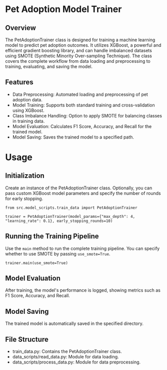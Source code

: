 # Pet Adoption Model Trainer

## Overview

The PetAdoptionTrainer class is designed for training a machine learning model to predict pet adoption outcomes. It utilizes XGBoost, a powerful and efficient gradient boosting library, and can handle imbalanced datasets using SMOTE (Synthetic Minority Over-sampling Technique). The class covers the complete workflow from data loading and preprocessing to training, evaluating, and saving the model.

## Features

- Data Preprocessing: Automated loading and preprocessing of pet adoption data.
- Model Training: Supports both standard training and cross-validation using XGBoost.
- Class Imbalance Handling: Option to apply SMOTE for balancing classes in training data.
- Model Evaluation: Calculates F1 Score, Accuracy, and Recall for the trained model.
- Model Saving: Saves the trained model to a specified path.

# Usage

## Initialization

Create an instance of the PetAdoptionTrainer class. Optionally, you can pass custom XGBoost model parameters and specify the number of rounds for early stopping.

```shell
from src.model_scripts.train_data import PetAdoptionTrainer

trainer = PetAdoptionTrainer(model_params={"max_depth": 4, "learning_rate": 0.1}, early_stopping_rounds=10)
```

## Running the Training Pipeline

Use the `main` method to run the complete training pipeline. You can specify whether to use SMOTE by passing `use_smote=True`.

```shell
trainer.main(use_smote=True)
```

## Model Evaluation

After training, the model's performance is logged, showing metrics such as F1 Score, Accuracy, and Recall.

## Model Saving

The trained model is automatically saved in the specified directory.

## File Structure

- train_data.py: Contains the PetAdoptionTrainer class.
- data_scripts/read_data.py: Module for data loading.
- data_scripts/process_data.py: Module for data preprocessing.
